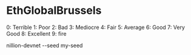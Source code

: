 # EthGlobalBrussels
 
0: Terrible
1: Poor
2: Bad
3: Mediocre
4: Fair
5: Average
6: Good
7: Very Good
8: Excellent
9: fire

nillion-devnet --seed my-seed